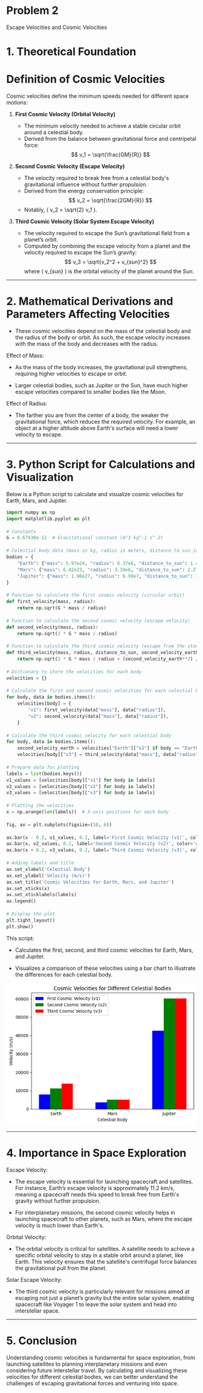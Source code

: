 # Problem 2

Escape Velocities and Cosmic Velocities

# 1. Theoretical Foundation

# Definition of Cosmic Velocities
Cosmic velocities define the minimum speeds needed for different space motions:


1. **First Cosmic Velocity (Orbital Velocity)**

   - The minimum velocity needed to achieve a stable circular orbit around a celestial body.
   - Derived from the balance between gravitational force and centripetal force:
     $$
     v_1 = \sqrt{\frac{GM}{R}}
     $$

2. **Second Cosmic Velocity (Escape Velocity)**

   - The velocity required to break free from a celestial body's gravitational influence without further propulsion.
   - Derived from the energy conservation principle:
     $$
     v_2 = \sqrt{\frac{2GM}{R}}
     $$
   - Notably, \( v_2 = \sqrt{2} v_1 \).

3. **Third Cosmic Velocity (Solar System Escape Velocity)**

   - The velocity required to escape the Sun’s gravitational field from a planet’s orbit.
   - Computed by combining the escape velocity from a planet and the velocity required to escape the Sun’s gravity:
     $$
     v_3 = \sqrt{v_2^2 + v_{sun}^2}
     $$
   where \( v_{sun} \) is the orbital velocity of the planet around the Sun.

---

# 2. Mathematical Derivations and Parameters Affecting Velocities

- These cosmic velocities depend on the mass of the celestial body and the radius of the body or orbit. As such, the escape velocity increases with the mass of the body and decreases with the radius.

Effect of Mass:

- As the mass of the body increases, the gravitational pull strengthens, requiring higher velocities to escape or orbit.

- Larger celestial bodies, such as Jupiter or the Sun, have much higher escape velocities compared to smaller bodies like the Moon.

Effect of Radius:

- The farther you are from the center of a body, the weaker the gravitational force, which reduces the required velocity. For example, an object at a higher altitude above Earth's surface will need a lower velocity to escape.

---

# 3. Python Script for Calculations and Visualization
Below is a Python script to calculate and visualize cosmic velocities for Earth, Mars, and Jupiter.

```python
import numpy as np
import matplotlib.pyplot as plt

# Constants
G = 6.67430e-11  # Gravitational constant (m^3 kg^-1 s^-2)

# Celestial body data (mass in kg, radius in meters, distance to sun in meters)
bodies = {
    "Earth": {"mass": 5.97e24, "radius": 6.37e6, "distance_to_sun": 1.496e11},
    "Mars": {"mass": 6.42e23, "radius": 3.39e6, "distance_to_sun": 2.279e11},
    "Jupiter": {"mass": 1.90e27, "radius": 6.99e7, "distance_to_sun": 7.785e11},
}

# Function to calculate the first cosmic velocity (circular orbit)
def first_velocity(mass, radius):
    return np.sqrt(G * mass / radius)

# Function to calculate the second cosmic velocity (escape velocity)
def second_velocity(mass, radius):
    return np.sqrt(2 * G * mass / radius)

# Function to calculate the third cosmic velocity (escape from the star's gravitational influence)
def third_velocity(mass, radius, distance_to_sun, second_velocity_earth):
    return np.sqrt(2 * G * mass / radius + (second_velocity_earth**2) / 2)

# Dictionary to store the velocities for each body
velocities = {}

# Calculate the first and second cosmic velocities for each celestial body
for body, data in bodies.items():
    velocities[body] = {
        "v1": first_velocity(data["mass"], data["radius"]),
        "v2": second_velocity(data["mass"], data["radius"]),
    }

# Calculate the third cosmic velocity for each celestial body
for body, data in bodies.items():
    second_velocity_earth = velocities["Earth"]["v2"] if body == "Earth" else 0
    velocities[body]["v3"] = third_velocity(data["mass"], data["radius"], data["distance_to_sun"], second_velocity_earth)

# Prepare data for plotting
labels = list(bodies.keys())
v1_values = [velocities[body]["v1"] for body in labels]
v2_values = [velocities[body]["v2"] for body in labels]
v3_values = [velocities[body]["v3"] for body in labels]

# Plotting the velocities
x = np.arange(len(labels))  # X-axis positions for each body

fig, ax = plt.subplots(figsize=(10, 6))

ax.bar(x - 0.2, v1_values, 0.2, label='First Cosmic Velocity (v1)', color='blue')
ax.bar(x, v2_values, 0.2, label='Second Cosmic Velocity (v2)', color='green')
ax.bar(x + 0.2, v3_values, 0.2, label='Third Cosmic Velocity (v3)', color='red')

# Adding labels and title
ax.set_xlabel('Celestial Body')
ax.set_ylabel('Velocity (m/s)')
ax.set_title('Cosmic Velocities for Earth, Mars, and Jupiter')
ax.set_xticks(x)
ax.set_xticklabels(labels)
ax.legend()

# Display the plot
plt.tight_layout()
plt.show()

```
This script:

- Calculates the first, second, and third cosmic velocities for Earth, Mars, and Jupiter.

- Visualizes a comparison of these velocities using a bar chart to illustrate the differences for each celestial body.

![First and Second Cosmic Velocities](images_gravity/problem2_gravity.png)

---

# 4. Importance in Space Exploration

Escape Velocity:

- The escape velocity is essential for launching spacecraft and satellites. For instance, Earth’s escape velocity is approximately 11.2 km/s, meaning a spacecraft needs this speed to break free from Earth's gravity without further propulsion.

- For interplanetary missions, the second cosmic velocity helps in launching spacecraft to other planets, such as Mars, where the escape velocity is much lower than Earth's.

Orbital Velocity:

- The orbital velocity is critical for satellites. A satellite needs to achieve a specific orbital velocity to stay in a stable orbit around a planet, like Earth. This velocity ensures that the satellite's centrifugal force balances the gravitational pull from the planet.

Solar Escape Velocity:

- The third cosmic velocity is particularly relevant for missions aimed at escaping not just a planet’s gravity but the entire solar system, enabling spacecraft like Voyager 1 to leave the solar system and head into interstellar space.


---

# 5. Conclusion
Understanding cosmic velocities is fundamental for space exploration, from launching satellites to planning interplanetary missions and even considering future interstellar travel. By calculating and visualizing these velocities for different celestial bodies, we can better understand the challenges of escaping gravitational forces and venturing into space.